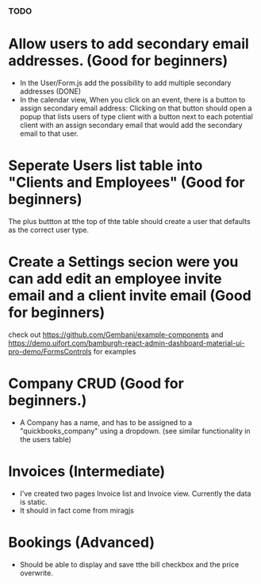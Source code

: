 ### TODO

# Allow users to add secondary email addresses. (Good for beginners)
- In the User/Form.js add the possibility to add multiple secondary addresses (DONE)
- In the calendar view, When you click on an event, there is a button to assign secondary email address: Clicking on that button should open a popup that lists users of type client with a button next to each potential 
  client with an assign secondary email that would add the secondary email to that user.
  

# Seperate Users list table into  "Clients and Employees" (Good for beginners)
The plus buttton at tthe top of thte table should create a user that defaults as the correct user type.

  
# Create a Settings secion were you can add edit an employee invite email and a client invite email (Good for beginners)
check out https://github.com/Gembani/example-components
and  https://demo.uifort.com/bamburgh-react-admin-dashboard-material-ui-pro-demo/FormsControls for examples


# Company CRUD (Good for beginners.)
- A Company has a name, and has to be assigned to a "quickbooks_company" using a dropdown. 
  (see similar functionality in the users table)
  

# Invoices (Intermediate)
- I've created two pages Invoice list and Invoice view. Currently the data is static.
- It should in fact come from miragjs

# Bookings (Advanced)
- Should be able to display and save tthe bill checkbox and the price overwrite.

